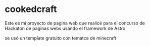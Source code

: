 # cookedcraft
Este es mi proyecto de pagina web que realicé para el concurso de Hackaton de paginas webs usando el framework de Astro

se usó un template gratuito con tematca de minecraft


